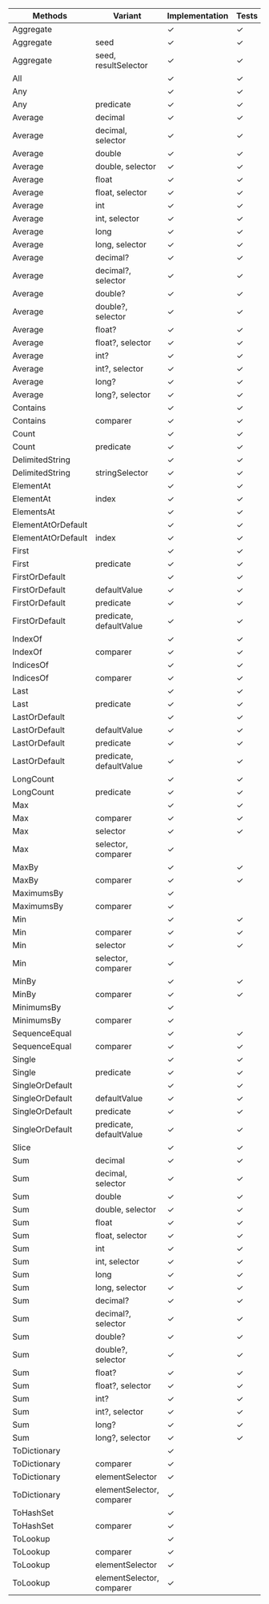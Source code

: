 | Methods                | Variant                   | Implementation  | Tests   | Documentation | Optimizations |
|------------------------|---------------------------|-----------------|---------|---------------|---------------|
| Aggregate              |                           | &check;         | &check; | &check;       |               |
| Aggregate              | seed                      | &check;         | &check; | &check;       |               |
| Aggregate              | seed, resultSelector      | &check;         | &check; | &check;       |               |
| All                    |                           | &check;         | &check; | &check;       |               |
| Any                    |                           | &check;         | &check; | &check;       |               |
| Any                    | predicate                 | &check;         | &check; | &check;       |               |
| Average                | decimal                   | &check;         | &check; | &check;       |               |
| Average                | decimal, selector         | &check;         | &check; | &check;       |               |
| Average                | double                    | &check;         | &check; | &check;       |               |
| Average                | double, selector          | &check;         | &check; | &check;       |               |
| Average                | float                     | &check;         | &check; | &check;       |               |
| Average                | float, selector           | &check;         | &check; | &check;       |               |
| Average                | int                       | &check;         | &check; | &check;       |               |
| Average                | int, selector             | &check;         | &check; | &check;       |               |
| Average                | long                      | &check;         | &check; | &check;       |               |
| Average                | long, selector            | &check;         | &check; | &check;       |               |
| Average                | decimal?                  | &check;         | &check; | &check;       |               |
| Average                | decimal?, selector        | &check;         | &check; | &check;       |               |
| Average                | double?                   | &check;         | &check; | &check;       |               |
| Average                | double?, selector         | &check;         | &check; | &check;       |               |
| Average                | float?                    | &check;         | &check; | &check;       |               |
| Average                | float?, selector          | &check;         | &check; | &check;       |               |
| Average                | int?                      | &check;         | &check; | &check;       |               |
| Average                | int?, selector            | &check;         | &check; | &check;       |               |
| Average                | long?                     | &check;         | &check; | &check;       |               |
| Average                | long?, selector           | &check;         | &check; | &check;       |               |
| Contains               |                           | &check;         | &check; | &check;       |               |
| Contains               | comparer                  | &check;         | &check; | &check;       |               |
| Count                  |                           | &check;         | &check; | &check;       |               |
| Count                  | predicate                 | &check;         | &check; | &check;       |               |
| DelimitedString        |                           | &check;         | &check; | &check;       |               |
| DelimitedString        | stringSelector            | &check;         | &check; | &check;       |               |
| ElementAt              |                           | &check;         | &check; | &check;       |               |
| ElementAt              | index                     | &check;         | &check; | &check;       |               |
| ElementsAt             |                           | &check;         | &check; | &check;       |               |
| ElementAtOrDefault     |                           | &check;         | &check; | &check;       |               |
| ElementAtOrDefault     | index                     | &check;         | &check; | &check;       |               |
| First                  |                           | &check;         | &check; | &check;       |               |
| First                  | predicate                 | &check;         | &check; | &check;       |               |
| FirstOrDefault         |                           | &check;         | &check; | &check;       |               |
| FirstOrDefault         | defaultValue              | &check;         | &check; | &check;       |               |
| FirstOrDefault         | predicate                 | &check;         | &check; | &check;       |               |
| FirstOrDefault         | predicate, defaultValue   | &check;         | &check; | &check;       |               |
| IndexOf                |                           | &check;         | &check; | &check;       |               |
| IndexOf                | comparer                  | &check;         | &check; | &check;       |               |
| IndicesOf              |                           | &check;         | &check; | &check;       |               |
| IndicesOf              | comparer                  | &check;         | &check; | &check;       |               |
| Last                   |                           | &check;         | &check; | &check;       |               |
| Last                   | predicate                 | &check;         | &check; | &check;       |               |
| LastOrDefault          |                           | &check;         | &check; | &check;       |               |
| LastOrDefault          | defaultValue              | &check;         | &check; | &check;       |               |
| LastOrDefault          | predicate                 | &check;         | &check; | &check;       |               |
| LastOrDefault          | predicate, defaultValue   | &check;         | &check; | &check;       |               |
| LongCount              |                           | &check;         | &check; | &check;       |               |
| LongCount              | predicate                 | &check;         | &check; | &check;       |               |
| Max                    |                           | &check;         | &check; | &check;       |               |
| Max                    | comparer                  | &check;         | &check; | &check;       |               |
| Max                    | selector                  | &check;         | &check; | &check;       |               |
| Max                    | selector, comparer        | &check;         |         | &check;       |               |
| MaxBy                  |                           | &check;         | &check; | &check;       |               |
| MaxBy                  | comparer                  | &check;         | &check; | &check;       |               |
| MaximumsBy             |                           | &check;         |         | &check;       |               |
| MaximumsBy             | comparer                  | &check;         |         | &check;       |               |
| Min                    |                           | &check;         | &check; | &check;       |               |
| Min                    | comparer                  | &check;         | &check; | &check;       |               |
| Min                    | selector                  | &check;         | &check; | &check;       |               |
| Min                    | selector, comparer        | &check;         |         | &check;       |               |
| MinBy                  |                           | &check;         | &check; | &check;       |               |
| MinBy                  | comparer                  | &check;         | &check; | &check;       |               |
| MinimumsBy             |                           | &check;         |         | &check;       |               |
| MinimumsBy             | comparer                  | &check;         |         | &check;       |               |
| SequenceEqual          |                           | &check;         | &check; | &check;       |               |
| SequenceEqual          | comparer                  | &check;         | &check; | &check;       |               |
| Single                 |                           | &check;         | &check; | &check;       |               |
| Single                 | predicate                 | &check;         | &check; | &check;       |               |
| SingleOrDefault        |                           | &check;         | &check; | &check;       |               |
| SingleOrDefault        | defaultValue              | &check;         | &check; | &check;       |               |
| SingleOrDefault        | predicate                 | &check;         | &check; | &check;       |               |
| SingleOrDefault        | predicate, defaultValue   | &check;         | &check; | &check;       |               |
| Slice                  |                           | &check;         | &check; | &check;       |               |
| Sum                    | decimal                   | &check;         | &check; | &check;       |               |
| Sum                    | decimal, selector         | &check;         | &check; | &check;       |               |
| Sum                    | double                    | &check;         | &check; | &check;       |               |
| Sum                    | double, selector          | &check;         | &check; | &check;       |               |
| Sum                    | float                     | &check;         | &check; | &check;       |               |
| Sum                    | float, selector           | &check;         | &check; | &check;       |               |
| Sum                    | int                       | &check;         | &check; | &check;       |               |
| Sum                    | int, selector             | &check;         | &check; | &check;       |               |
| Sum                    | long                      | &check;         | &check; | &check;       |               |
| Sum                    | long, selector            | &check;         | &check; | &check;       |               |
| Sum                    | decimal?                  | &check;         | &check; | &check;       |               |
| Sum                    | decimal?, selector        | &check;         | &check; | &check;       |               |
| Sum                    | double?                   | &check;         | &check; | &check;       |               |
| Sum                    | double?, selector         | &check;         | &check; | &check;       |               |
| Sum                    | float?                    | &check;         | &check; | &check;       |               |
| Sum                    | float?, selector          | &check;         | &check; | &check;       |               |
| Sum                    | int?                      | &check;         | &check; | &check;       |               |
| Sum                    | int?, selector            | &check;         | &check; | &check;       |               |
| Sum                    | long?                     | &check;         | &check; | &check;       |               |
| Sum                    | long?, selector           | &check;         | &check; | &check;       |               |
| ToDictionary           |                           | &check;         |         |               |               |
| ToDictionary           | comparer                  | &check;         |         |               |               |
| ToDictionary           | elementSelector           | &check;         |         |               |               |
| ToDictionary           | elementSelector, comparer | &check;         |         |               |               |
| ToHashSet              |                           | &check;         |         |               |               |
| ToHashSet              | comparer                  | &check;         |         |               |               |
| ToLookup               |                           | &check;         |         |               |               |
| ToLookup               | comparer                  | &check;         |         |               |               |
| ToLookup               | elementSelector           | &check;         |         |               |               |
| ToLookup               | elementSelector, comparer | &check;         |         |               |               |